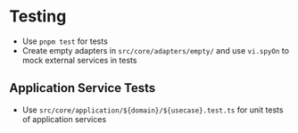 # Testing

- Use `pnpm test` for tests
- Create empty adapters in `src/core/adapters/empty/` and use `vi.spyOn` to mock external services in tests

## Application Service Tests

- Use `src/core/application/${domain}/${usecase}.test.ts` for unit tests of application services

